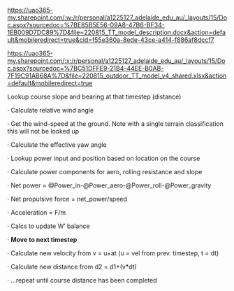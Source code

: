 https://uao365-my.sharepoint.com/:w:/r/personal/a1225127_adelaide_edu_au/_layouts/15/Doc.aspx?sourcedoc=%7BE85B5E56-09A8-47B6-BF34-1EB009D7DC89%7D&file=220815_TT_model_description.docx&action=default&mobileredirect=true&cid=f55e360a-8ede-43ce-a414-f886af8dccf7

https://uao365-my.sharepoint.com/:x:/r/personal/a1225127_adelaide_edu_au/_layouts/15/Doc.aspx?sourcedoc=%7BC51DFFE9-21B4-44EE-B0AB-7F19C91AB68A%7D&file=220815_outdoor_TT_model_v4_shared.xlsx&action=default&mobileredirect=true

Lookup course slope and bearing at that timestep (distance)

· Calculate relative wind angle

· Get the wind-speed at the ground. Note with a single terrain classification this will not be looked up

· Calculate the effective yaw angle

· Lookup power input and position based on location on the course

· Calculate power components for aero, rolling resistance and slope

· Net power = @Power_in-@Power_aero-@Power_roll-@Power_gravity

· Net propulsive force = net_power/speed

· Acceleration = F/m

· Calcs to update W’ balance

· **Move to next timestep**

· Calculate new velocity from v = u+at (u = vel from prev. timestep, t = dt)

· Calculate new distance from d2 = d1+(v*dt)

· …repeat until course distance has been completed